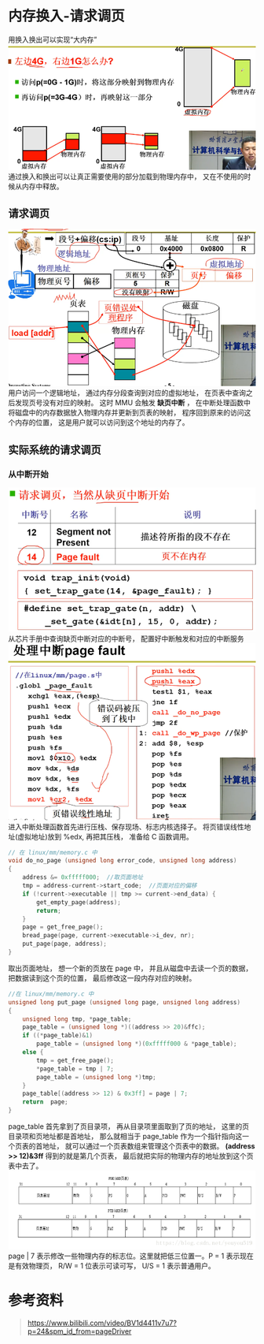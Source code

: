 # 内存换入-请求调页

用换入换出可以实现“大内存”
![](images/2021-07-25-21-13-49.png)
通过换入和换出可以让真正需要使用的部分加载到物理内存中， 又在不使用的时候从内存中释放。

## 请求调页
![](images/2021-07-25-21-51-50.png)
用户访问一个逻辑地址， 通过内存分段查询到对应的虚拟地址， 在页表中查询之后发现页号没有对应的映射。 这时 MMU 会触发 **缺页中断** ， 在中断处理函数中将磁盘中的内存数据放入物理内存并更新到页表的映射， 程序回到原来的访问这个内存的位置， 这是用户就可以访问到这个地址的内存了。

## 实际系统的请求调页
### 从中断开始
![](images/2021-07-25-21-58-04.png)
从芯片手册中查询缺页中断对应的中断号， 配置好中断触发和对应的中断服务
![](images/2021-07-25-22-04-58.png)
进入中断处理函数首先进行压栈、保存现场、标志内核选择子。 将页错误线性地址(虚拟地址)放到 %edx, 再把其压栈， 准备给 C 函数调用。
``` C
// 在 linux/mm/memory.c 中
void do_no_page (unsigned long error_code, unsigned long address)
{
    address &= 0xfffff000;  //取页面地址
    tmp = address-current->start_code;  //页面对应的偏移
    if (!current->executable || tmp >= current->end_data) {
        get_empty_page(address);
        return;
    }
    page = get_free_page();
    bread_page(page, current->executable->i_dev, nr);
    put_page(page, address);
}
```
取出页面地址， 想一个新的页放在 page 中， 并且从磁盘中去读一个页的数据，把数据读到这个页的位置， 最后修改这一段内存对应的映射。

``` C
//在 linux/mm/memory.c 中
unsigned long put_page (unsigned long page, unsigned long address)
{
    unsigned long tmp, *page_table;
    page_table = (unsigned long *)((address >> 20)&ffc);
    if ((*page_table)&1)
        page_table = (unsigned long *)(0xfffff000 & *page_table);
    else {
        tmp = get_free_page();
        *page_table = tmp | 7;
        page_table = (unsigned long *)tmp;
    }
    page_table[(address >> 12) & 0x3ff] = page | 7;
    return  page;
}
```
page_table 首先拿到了页目录项， 再从目录项里面取到了页的地址， 这里的页目录项和页地址都是首地址， 那么就相当于 page_table 作为一个指针指向这一个页表的首地址， 就可以通过一个页表数组来管理这个页表中的数据。 **(address >> 12)&3ff** 得到的就是第几个页表， 最后就把实际的物理内存的地址放到这个页表中去了。
![](images/2021-07-25-23-26-03.png)
page | 7 表示修改一些物理内存的标志位。这里就把低三位置一。P = 1 表示现在是有效物理页， R/W = 1 位表示可读可写， U/S = 1 表示普通用户。

# 参考资料 
> https://www.bilibili.com/video/BV1d4411v7u7?p=24&spm_id_from=pageDriver